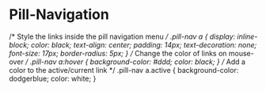 # Pill-Navigation
/* Style the links inside the pill navigation menu */ .pill-nav a {   display: inline-block;   color: black;   text-align: center;   padding: 14px;   text-decoration: none;   font-size: 17px;   border-radius: 5px; }  /* Change the color of links on mouse-over */ .pill-nav a:hover {   background-color: #ddd;   color: black; }  /* Add a color to the active/current link */ .pill-nav a.active {   background-color: dodgerblue;   color: white; }
